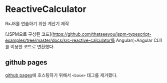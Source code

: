 # ReactiveCalculator

RxJS를 연습하기 위한 계산기 제작

[JSPM으로 구성된 코드](https://github.com/thatseeyou/jspm-typescript-examples/tree/master/docs/src-reactive-calculator를 Angular(+Angular CLI)를 이용한 코드로 변환했다.

## github pages

[github pages](https://thatseeyou.github.io/reactive-calculator/dist/reactive-calculator/index.html)에 호스팅하기 위해서 `<base>` 태그를 제거했다.
